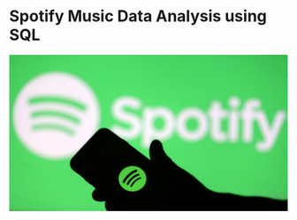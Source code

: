 # Spotify Music Data Analysis using SQL
![spotify logo](https://github.com/dstar211/spotify_project-sql/blob/main/spotify_logo.jpg)

